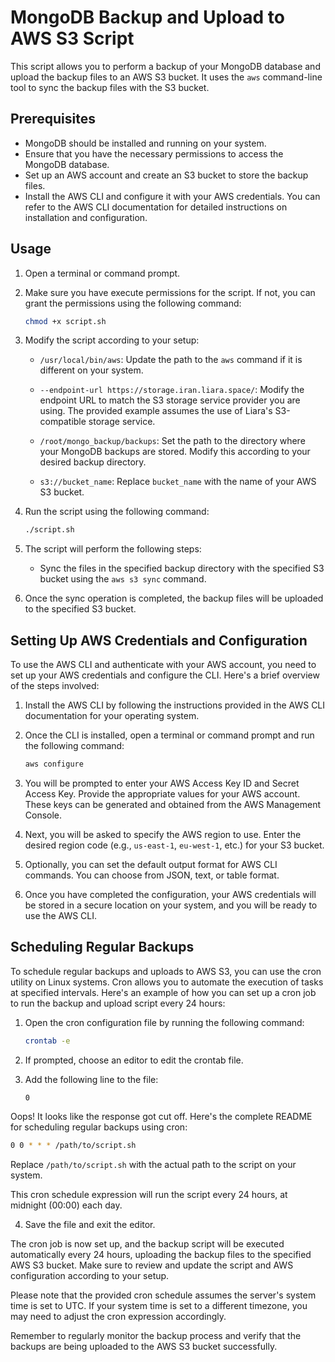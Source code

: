 # MongoDB Backup and Upload to AWS S3 Script

This script allows you to perform a backup of your MongoDB database and upload the backup files to an AWS S3 bucket. It uses the `aws` command-line tool to sync the backup files with the S3 bucket.

## Prerequisites

- MongoDB should be installed and running on your system.
- Ensure that you have the necessary permissions to access the MongoDB database.
- Set up an AWS account and create an S3 bucket to store the backup files.
- Install the AWS CLI and configure it with your AWS credentials. You can refer to the AWS CLI documentation for detailed instructions on installation and configuration.

## Usage

1. Open a terminal or command prompt.

2. Make sure you have execute permissions for the script. If not, you can grant the permissions using the following command:

   ```bash
   chmod +x script.sh
   ```

3. Modify the script according to your setup:

   - `/usr/local/bin/aws`: Update the path to the `aws` command if it is different on your system.

   - `--endpoint-url https://storage.iran.liara.space/`: Modify the endpoint URL to match the S3 storage service provider you are using. The provided example assumes the use of Liara's S3-compatible storage service.

   - `/root/mongo_backup/backups`: Set the path to the directory where your MongoDB backups are stored. Modify this according to your desired backup directory.

   - `s3://bucket_name`: Replace `bucket_name` with the name of your AWS S3 bucket.

4. Run the script using the following command:

   ```bash
   ./script.sh
   ```

5. The script will perform the following steps:

   - Sync the files in the specified backup directory with the specified S3 bucket using the `aws s3 sync` command.

6. Once the sync operation is completed, the backup files will be uploaded to the specified S3 bucket.

## Setting Up AWS Credentials and Configuration

To use the AWS CLI and authenticate with your AWS account, you need to set up your AWS credentials and configure the CLI. Here's a brief overview of the steps involved:

1. Install the AWS CLI by following the instructions provided in the AWS CLI documentation for your operating system.

2. Once the CLI is installed, open a terminal or command prompt and run the following command:

   ```bash
   aws configure
   ```

3. You will be prompted to enter your AWS Access Key ID and Secret Access Key. Provide the appropriate values for your AWS account. These keys can be generated and obtained from the AWS Management Console.

4. Next, you will be asked to specify the AWS region to use. Enter the desired region code (e.g., `us-east-1`, `eu-west-1`, etc.) for your S3 bucket.

5. Optionally, you can set the default output format for AWS CLI commands. You can choose from JSON, text, or table format.

6. Once you have completed the configuration, your AWS credentials will be stored in a secure location on your system, and you will be ready to use the AWS CLI.

## Scheduling Regular Backups

To schedule regular backups and uploads to AWS S3, you can use the cron utility on Linux systems. Cron allows you to automate the execution of tasks at specified intervals. Here's an example of how you can set up a cron job to run the backup and upload script every 24 hours:

1. Open the cron configuration file by running the following command:

   ```bash
   crontab -e
   ```

2. If prompted, choose an editor to edit the crontab file.

3. Add the following line to the file:

   ```
   0 

Oops! It looks like the response got cut off. Here's the complete README for scheduling regular backups using cron:

```bash
0 0 * * * /path/to/script.sh
```

Replace `/path/to/script.sh` with the actual path to the script on your system.

This cron schedule expression will run the script every 24 hours, at midnight (00:00) each day.

4. Save the file and exit the editor.

The cron job is now set up, and the backup script will be executed automatically every 24 hours, uploading the backup files to the specified AWS S3 bucket. Make sure to review and update the script and AWS configuration according to your setup.

Please note that the provided cron schedule assumes the server's system time is set to UTC. If your system time is set to a different timezone, you may need to adjust the cron expression accordingly.

Remember to regularly monitor the backup process and verify that the backups are being uploaded to the AWS S3 bucket successfully.
